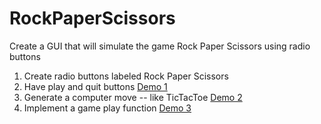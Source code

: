 # RockPaperScissors
Create a GUI that will simulate the game Rock Paper Scissors using radio buttons

1. Create radio buttons labeled Rock Paper Scissors
2. Have play and quit buttons
[Demo 1](https://www.google.com)
3. Generate a computer move -- like TicTacToe
[Demo 2](https://www.google.com)
4. Implement a game play function
[Demo 3](https://www.google.com)
